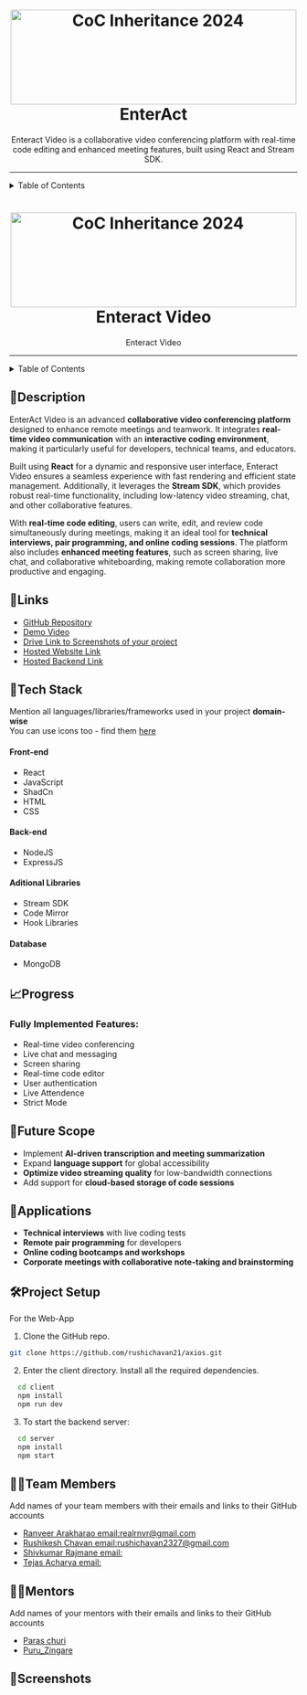 <h1 align="center">
  <a href="https://github.com/CommunityOfCoders/Inheritance-2024">
    <img src="./Untitled.png" alt="CoC Inheritance 2024" width="500" height="166">
  </a>
  <br>
 EnterAct
</h1>

<div align="center">
Enteract Video is a collaborative video conferencing platform with real-time code editing and enhanced meeting features, built using React and Stream SDK.
</div>
<hr>

<details>
<summary>Table of Contents</summary>

- [Description](#description)
- [Links](#links)
- [Tech Stack](#tech-stack)
- [Progress](#progress)
- [Future Scope](#future-scope)
- [Applications](#applications)
- [Project Setup](#project-setup)
- [Usage](#usage)
- [Team Members](#team-members)
- [Mentors](#mentors)
- [Screenshots](#screenshots)

</details>

<h1 align="center">
  <a href="https://github.com/CommunityOfCoders/Inheritance-2024">
    <img src="./Untitled.png" alt="CoC Inheritance 2024" width="500" height="166">
  </a>
  <br>
  Enteract Video
</h1>

<div align="center">
   Enteract Video
</div>
<hr>

<details>
<summary>Table of Contents</summary>

- [Description](#description)
- [Links](#links)
- [Tech Stack](#tech-stack)
- [Progress](#progress)
- [Future Scope](#future-scope)
- [Applications](#applications)
- [Project Setup](#project-setup)
- [Usage](#usage)
- [Team Members](#team-members)
- [Mentors](#mentors)
- [Screenshots](#screenshots)

</details>

## 📝Description
EnterAct Video is an advanced **collaborative video conferencing platform** designed to enhance remote meetings and teamwork. It integrates **real-time video communication** with an **interactive coding environment**, making it particularly useful for developers, technical teams, and educators.

Built using **React** for a dynamic and responsive user interface, Enteract Video ensures a seamless experience with fast rendering and efficient state management. Additionally, it leverages the **Stream SDK**, which provides robust real-time functionality, including low-latency video streaming, chat, and other collaborative features.

With **real-time code editing**, users can write, edit, and review code simultaneously during meetings, making it an ideal tool for **technical interviews, pair programming, and online coding sessions**. The platform also includes **enhanced meeting features**, such as screen sharing, live chat, and collaborative whiteboarding, making remote collaboration more productive and engaging.

## 🔗Links

- [GitHub Repository](https://github.com/rushichavan21/axios)
- [Demo Video]()
- [Drive Link to Screenshots of your project]()
- [Hosted Website Link](https://enteract-video.vercel.app/)
- [Hosted Backend Link](https://axios-fky5.vercel.app/)

## 🤖Tech Stack
Mention all languages/libraries/frameworks used in your project **domain-wise**   
You can use icons too - find them [here](https://github.com/get-icon/geticon)

#### Front-end
- React
- JavaScript
- ShadCn
- HTML
- CSS

#### Back-end
- NodeJS
- ExpressJS
  
#### Aditional Libraries
- Stream SDK
- Code Mirror
- Hook Libraries

#### Database
- MongoDB

## 📈Progress
### Fully Implemented Features:
- Real-time video conferencing
- Live chat and messaging
- Screen sharing
- Real-time code editor
- User authentication
- Live Attendence
- Strict Mode
  
## 🔮Future Scope
- Implement **AI-driven transcription and meeting summarization**
- Expand **language support** for global accessibility
- **Optimize video streaming quality** for low-bandwidth connections
- Add support for **cloud-based storage of code sessions**

## 💸Applications
- **Technical interviews** with live coding tests
- **Remote pair programming** for developers
- **Online coding bootcamps and workshops**
- **Corporate meetings with collaborative note-taking and brainstorming**

## 🛠Project Setup

For the Web-App
1. Clone the GitHub repo.
```bash
git clone https://github.com/rushichavan21/axios.git
```
2. Enter the client directory. Install all the required dependencies.
```bash
  cd client
  npm install
  npm run dev
```

3. To start the backend server:
```bash
  cd server
  npm install
  npm start
```

## 👨‍💻Team Members
Add names of your team members with their emails and links to their GitHub accounts

- [Ranveer Arakharao email:realrnvr@gmail.com](https://github.com/realrnvr)
- [Rushikesh Chavan  email:rushichavan2327@gmail.com](https://github.com/rushichavan21)
- [Shivkumar Rajmane email:](https://github.com/workoutbud-github)
- [Tejas Acharya   email: ](https://github.com/Tejas-A11)

## 👨‍🏫Mentors
Add names of your mentors with their emails and links to their GitHub accounts

- [Paras churi](https://github.com/paraschuri)
- [Puru_Zingare](https://github.com/puruz14)

## 📱Screenshots


